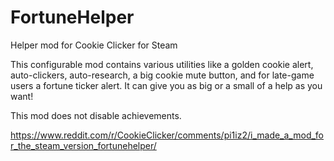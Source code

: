 # FortuneHelper
Helper mod for Cookie Clicker for Steam

This configurable mod contains various utilities like a golden cookie alert, auto-clickers, auto-research, a big cookie mute button, and for late-game users a fortune ticker alert. It can give you as big or a small of a help as you want!

This mod does not disable achievements.

https://www.reddit.com/r/CookieClicker/comments/pi1iz2/i_made_a_mod_for_the_steam_version_fortunehelper/
